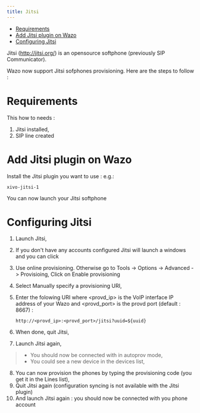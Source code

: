 ```yaml
---
title: Jitsi
---
```


- [Requirements](#requirements)
- [Add Jitsi plugin on Wazo](#add-jitsi-plugin-on-wazo)
- [Configuring Jitsi](#configuring-jitsi)

Jitsi (<http://jitsi.org/>) is an opensource softphone (previously SIP Communicator).

Wazo now support Jitsi sofphones provisioning. Here are the steps to follow :

# Requirements

This how to needs :

1.  Jitsi installed,
2.  SIP line created

# Add Jitsi plugin on Wazo

Install the Jitsi plugin you want to use : e.g.:

    xivo-jitsi-1

You can now launch your Jitsi softphone

# Configuring Jitsi

1.  Launch Jitsi,
2.  If you don\'t have any accounts configured Jitsi will launch a windows and you can click
3.  Use online provisioning. Otherwise go to Tools -\> Options -\> Advanced -\> Provisioing, Click
    on Enable provisioning
4.  Select Manually specify a provisioning URI,
5.  Enter the folowing URI where \<provd_ip\> is the VoIP interface IP address of your Wazo and
    \<provd_port\> is the provd port (default : 8667) :

        http://<provd_ip>:<provd_port>/jitsi?uuid=${uuid}

6.  When done, quit Jitsi,
7.  Launch Jitsi again,

> - You should now be connected with in autoprov mode,
> - You could see a new device in the devices list,

8.  You can now provision the phones by typing the provisioning code (you get it in the Lines list),
9.  Quit Jitsi again (configuration syncing is not available with the Jitsi plugin)
10. And launch Jitsi again : you should now be connected with you phone account

